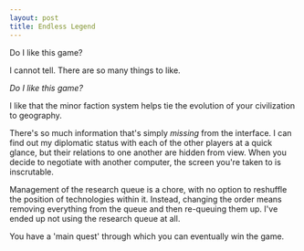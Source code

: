 ```yaml
---
layout: post
title: Endless Legend
---
```


Do I like this game?

I cannot tell. There are so many things to like.

*Do I like this game?*

I like that the minor faction system helps tie the evolution of your civilization to geography.

There's so much information that's simply *missing* from the interface. I can find out my diplomatic status with each of the other players at a quick glance, but their relations to one another are hidden from view. When you decide to negotiate with another computer, the screen you're taken to is inscrutable.

Management of the research queue is a chore, with no option to reshuffle the position of technologies within it. Instead, changing the order means removing everything from the queue and then re-queuing them up. I've ended up not using the research queue at all.

You have a 'main quest' through which you can eventually win the game.

